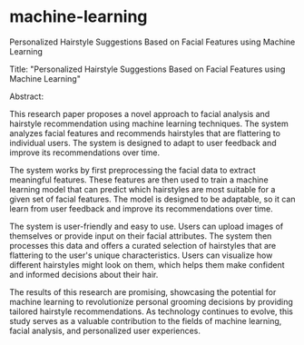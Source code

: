 # machine-learning
Personalized Hairstyle Suggestions Based on Facial Features using Machine Learning

Title: "Personalized Hairstyle Suggestions Based on Facial Features using Machine Learning"

Abstract:

This research paper proposes a novel approach to facial analysis and hairstyle recommendation using machine learning techniques. The system analyzes facial features and recommends hairstyles that are flattering to individual users. The system is designed to adapt to user feedback and improve its recommendations over time.

The system works by first preprocessing the facial data to extract meaningful features. These features are then used to train a machine learning model that can predict which hairstyles are most suitable for a given set of facial features. The model is designed to be adaptable, so it can learn from user feedback and improve its recommendations over time.

The system is user-friendly and easy to use. Users can upload images of themselves or provide input on their facial attributes. The system then processes this data and offers a curated selection of hairstyles that are flattering to the user's unique characteristics. Users can visualize how different hairstyles might look on them, which helps them make confident and informed decisions about their hair.

The results of this research are promising, showcasing the potential for machine learning to revolutionize personal grooming decisions by providing tailored hairstyle recommendations. As technology continues to evolve, this study serves as a valuable contribution to the fields of machine learning, facial analysis, and personalized user experiences.

